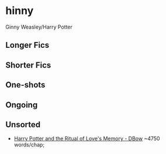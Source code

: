 # hinny

Ginny Weasley/Harry Potter

## Longer Fics

## Shorter Fics

## One-shots

## Ongoing

## Unsorted

- [Harry Potter and the Ritual of Love's Memory - DBow](https://archiveofourown.org/works/42198018/chapters/105946242) ~4750 words/chap;

